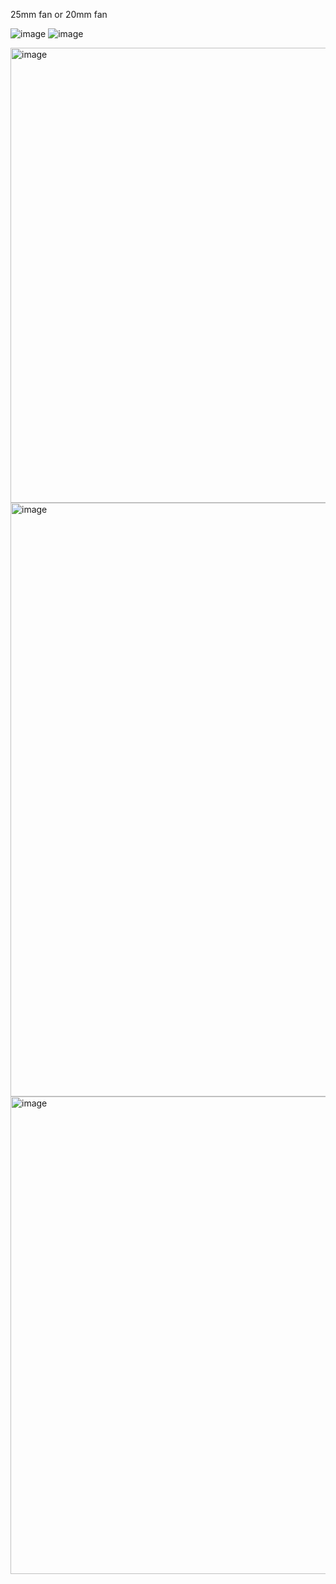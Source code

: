 25mm fan or 20mm fan

![image](https://user-images.githubusercontent.com/37383368/210474456-d5e90298-2c86-44ff-acef-6567055633f5.png)
![image](https://user-images.githubusercontent.com/37383368/210474473-548da978-20eb-490b-847a-30d09c86982b.png)

<img width="728" alt="image" src="https://user-images.githubusercontent.com/37383368/214459927-0d2008d0-af72-4001-946b-39ee3dba4d14.png">
<img width="950" alt="image" src="https://user-images.githubusercontent.com/37383368/195917630-38ac9000-d2b9-43f3-a392-f0e5773a25d4.png">
<img width="764" alt="image" src="https://user-images.githubusercontent.com/37383368/195917811-caacb337-ea7e-4afa-9ada-78a5e6b93cb6.png">
